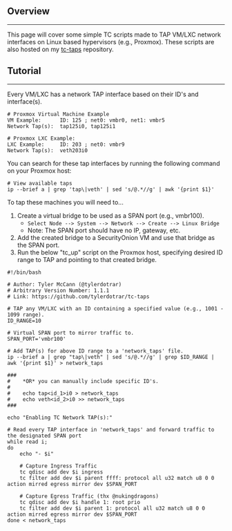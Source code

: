 
## Overview
---
This page will cover some simple TC scripts made to TAP VM/LXC network interfaces on Linux based hypervisors (e.g., Proxmox).  These scripts are also hosted on my [tc-taps](https://github.com/tylerdot/tc-taps) repository.

## Tutorial
---

Every VM/LXC has a network TAP interface based on their ID's and interface(s).

```
# Proxmox Virtual Machine Example
VM Example:      ID: 125 ; net0: vmbr0, net1: vmbr5
Network Tap(s):  tap125i0, tap125i1

# Proxmox LXC Example:
LXC Example:     ID: 203 ; net0: vmbr9
Network Tap(s):  veth203i0
```

You can search for these tap interfaces by running the following command on your Proxmox host:

```shell
# View available taps
ip --brief a | grep 'tap\|veth' | sed 's/@.*//g' | awk '{print $1}'
```

To tap these machines you will need to...

1. Create a virtual bridge to be used as a SPAN port (e.g., vmbr100).
    - ``Select Node --> System --> Network --> Create --> Linux Bridge``
    - Note: The SPAN port should have no IP, gateway, etc.
2. Add the created bridge to a SecurityOnion VM and use that bridge as the SPAN port.
3. Run the below "tc_up" script on the Proxmox host, specifying desired ID range to TAP and pointing to that created bridge.

```shell
#!/bin/bash

# Author: Tyler McCann (@tylerdotrar)
# Arbitrary Version Number: 1.1.1
# Link: https://github.com/tylerdotrar/tc-taps

# TAP any VM/LXC with an ID containing a specified value (e.g., 1001 - 1099 range).
ID_RANGE=10

# Virtual SPAN port to mirror traffic to.
SPAN_PORT='vmbr100'

# Add TAP(s) for above ID range to a 'network_taps' file.
ip --brief a | grep "tap\|veth" | sed 's/@.*//g' | grep $ID_RANGE | awk '{print $1}' > network_taps

###
#    *OR* you can manually include specific ID's.
#
#    echo tap<id_1>i0 > network_taps
#    echo veth<id_2>i0 >> network_taps
###

echo "Enabling TC Network TAP(s):"

# Read every TAP interface in 'network_taps' and forward traffic to the designated SPAN port
while read i;
do
    echo "- $i"

    # Capture Ingress Traffic
    tc qdisc add dev $i ingress
    tc filter add dev $i parent ffff: protocol all u32 match u8 0 0 action mirred egress mirror dev $SPAN_PORT

    # Capture Egress Traffic (thx @nukingdragons)
    tc qdisc add dev $i handle 1: root prio
    tc filter add dev $i parent 1: protocol all u32 match u8 0 0 action mirred egress mirror dev $SPAN_PORT
done < network_taps
```